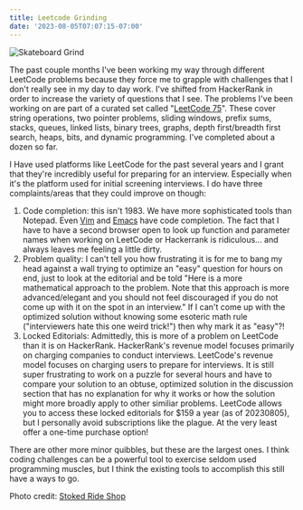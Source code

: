 ```yaml
---
title: Leetcode Grinding
date: '2023-08-05T07:07:15-07:00'
---
```

![Skateboard Grind](/blog-v3/assets/grind.png)

The past couple months I've been working my way through different LeetCode problems because they force me to grapple with challenges that I don't really see in my day to day work.  I've shifted from HackerRank in order to increase the variety of questions that I see. The problems I've been working on are part of a curated set called "[LeetCode 75](https://leetcode.com/studyplan/leetcode-75/)".  These cover string operations, two pointer problems, sliding windows, prefix sums, stacks, queues, linked lists, binary trees, graphs, depth first/breadth first search, heaps, bits, and dynamic programming.  I've completed about a dozen so far. 

I Have used platforms like LeetCode for the past several years and I grant that they're incredibly useful for preparing for an interview. Especially when it's the platform used for initial screening interviews.  I do have three complaints/areas that they could improve on though:

1. Code completion: this isn't 1983.  We have more sophisticated tools than Notepad.  Even [Vim](https://www.baeldung.com/linux/vim-autocomplete) and [Emacs](https://www.emacswiki.org/emacs/AutoComplete) have code completion.  The fact that I have to have a second browser open to look up function and parameter names when working on LeetCode or Hackerrank is ridiculous... and always leaves me feeling a little dirty.
2. Problem quality: I can't tell you how frustrating it is for me to bang my head against a wall trying to optimize an "easy" question for hours on end, just to look at the editorial and be told "Here is a more mathematical approach to the problem. Note that this approach is more advanced/elegant and you should not feel discouraged if you do not come up with it on the spot in an interview."  If I can't come up with the optimized solution without knowing some esoteric math rule ("interviewers hate this one weird trick!") then why mark it as "easy"?!
3. Locked Editorials: Admittedly, this is more of a problem on LeetCode than it is on HackerRank.  HackerRank's revenue model focuses primarily on charging companies to conduct interviews. LeetCode's revenue model focuses on charging users to prepare for interviews.  It is still super frustrating to work on a puzzle for several hours and have to compare your solution to an obtuse, optimized solution in the discussion section that has no explanation for why it works or how the solution might more broadly apply to other similiar problems.  LeetCode allows you to access these locked editorials for $159 a year (as of 20230805), but I personally avoid subscriptions like the plague.  At the very least offer a one-time purchase option!

There are other more minor quibbles, but these are the largest ones. I think coding challenges can be a powerful tool to exercise seldom used programming muscles, but I think the existing tools to accomplish this still have a ways to go.

Photo credit: [Stoked Ride Shop](https://stokedrideshop.com/blogs/stoked-school/best-skateboard-grind-rails)

